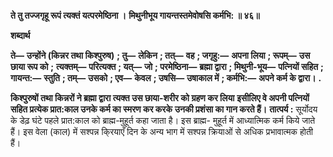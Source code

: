 **ते तु तज्जगृहू रूपं त्यक्तं यत्परमेष्ठिना ।** **मिथुनीभूय गायन्तस्तमेवोषसि कर्मभि: ॥ ४६॥** 

**शब्दार्थ** 

**ते—** **उन्होंने (किन्नर तथा किश्पुरुष)** **; तु—** **लेकिन** **; तत्—** **वह** **; जगृहु:—** **अपना लिया** **; रूपम्—** **उस छाया रूप को** **;** **त्यक्तम्—** **परित्यक्त** **; यत्—** **जो** **; परमेष्ठिना—** **ब्रह्मा द्वारा** **; मिथुनी-भूय—** **पत्नियों सहित** **; गायन्त:—** **स्तुति** **; तम्—** **उसको** **; एव—** **केवल** **; उषसि—** **उषाकाल में** **; कर्मभि:—** **अपने कर्म के द्वारा।** **.** 

**किश्पुरुषों तथा किन्नरों ने ब्रह्मा द्वारा त्यक्त उस छाया-शरीर को ग्रहण कर लिया** **इसीलिए वे अपनी पत्नियों सहित प्रत्येक प्रात:काल उनके कर्म का स्मरण कर करके** **उनकी प्रशंसा का गान करते हैं।** **तात्पर्य :** सूर्योदय के डेढ़ घंटे पहले प्रात:काल को ब्राह्म-मुहूर्त कहा जाता है। इस ब्राह्म- मुहूर्त में आध्यात्मिक कर्म किये जाते हैं। इस वेला (काल) में सश्पन्न कि्रयाएँ दिन के अन्य भाग में सश्पन्न क्रियाओं से अधिक प्रभावात्मक होती हैं।  